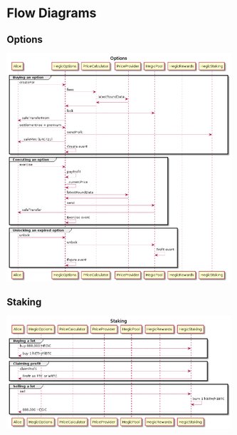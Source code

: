 # Flow Diagrams

## Options

![Options Flows][1]

## Staking

![Staking HEGIC][2]

[1]: options.png
[2]: staking.png
